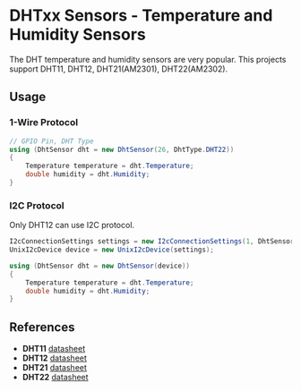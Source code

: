 # DHTxx Sensors - Temperature and Humidity Sensors

The DHT temperature and humidity sensors are very popular. This projects support DHT11, DHT12, DHT21(AM2301), DHT22(AM2302).

## Usage

### 1-Wire Protocol

```csharp
// GPIO Pin, DHT Type
using (DhtSensor dht = new DhtSensor(26, DhtType.DHT22))
{
    Temperature temperature = dht.Temperature;
    double humidity = dht.Humidity;
}
```

### I2C Protocol

Only DHT12 can use I2C protocol.

```csharp
I2cConnectionSettings settings = new I2cConnectionSettings(1, DhtSensor.DefaultI2cAddressDht12);
UnixI2cDevice device = new UnixI2cDevice(settings);

using (DhtSensor dht = new DhtSensor(device))
{
    Temperature temperature = dht.Temperature;
    double humidity = dht.Humidity;
}
```

## References

* **DHT11** [datasheet](https://cdn.datasheetspdf.com/pdf-down/D/H/T/DHT11-Aosong.pdf)
* **DHT12** [datasheet](https://cdn.datasheetspdf.com/pdf-down/D/H/T/DHT12-Aosong.pdf)
* **DHT21** [datasheet](https://cdn.datasheetspdf.com/pdf-down/A/M/2/AM2301-Aosong.pdf)
* **DHT22** [datasheet](https://cdn-shop.adafruit.com/datasheets/DHT22.pdf)